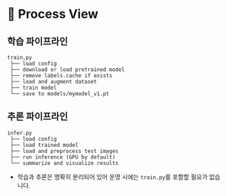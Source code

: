 # 🏃 Process View

## 학습 파이프라인

```
train.py
 ├── load config
 ├── download or load pretrained model
 ├── remove labels.cache if exists
 ├── load and augment dataset
 ├── train model
 └── save to models/mymodel_v1.pt
```

## 추론 파이프라인

```
infer.py
 ├── load config
 ├── load trained model
 ├── load and preprocess test images
 ├── run inference (GPU by default)
 └── summarize and visualize results
```

- 학습과 추론은 명확히 분리되어 있어 운영 시에는 `train.py`를 포함할 필요가 없습니다.
